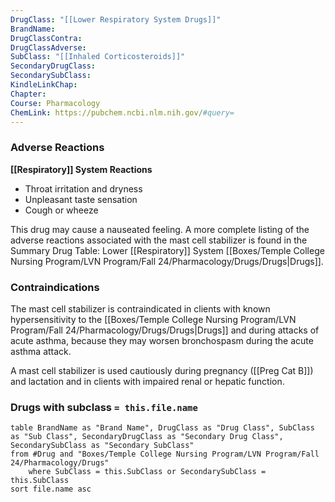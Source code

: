 ```yaml
---
DrugClass: "[[Lower Respiratory System Drugs]]"
BrandName: 
DrugClassContra: 
DrugClassAdverse: 
SubClass: "[[Inhaled Corticosteroids]]"
SecondaryDrugClass: 
SecondarySubClass: 
KindleLinkChap: 
Chapter: 
Course: Pharmacology
ChemLink: https://pubchem.ncbi.nlm.nih.gov/#query=
---
```

### Adverse Reactions 
**[[Respiratory]] System Reactions** 
- Throat irritation and dryness 
- Unpleasant taste sensation 
- Cough or wheeze 

This drug may cause a nauseated feeling. A more complete listing of the adverse reactions associated with the mast cell stabilizer is found in the Summary Drug Table: Lower [[Respiratory]] System [[Boxes/Temple College Nursing Program/LVN Program/Fall 24/Pharmacology/Drugs/Drugs|Drugs]].

### Contraindications
The mast cell stabilizer is contraindicated in clients with known hypersensitivity to the [[Boxes/Temple College Nursing Program/LVN Program/Fall 24/Pharmacology/Drugs/Drugs|Drugs]] and during attacks of acute asthma, because they may worsen bronchospasm during the acute asthma attack. 

A mast cell stabilizer is used cautiously during pregnancy ([[Preg Cat B]]) and lactation and in clients with impaired renal or hepatic function.

### Drugs with subclass `= this.file.name`
```dataview
table BrandName as "Brand Name", DrugClass as "Drug Class", SubClass as "Sub Class", SecondaryDrugClass as "Secondary Drug Class", SecondarySubClass as "Secondary SubClass"
from #Drug and "Boxes/Temple College Nursing Program/LVN Program/Fall 24/Pharmacology/Drugs" 
	where SubClass = this.SubClass or SecondarySubClass = this.SubClass
sort file.name asc
```
